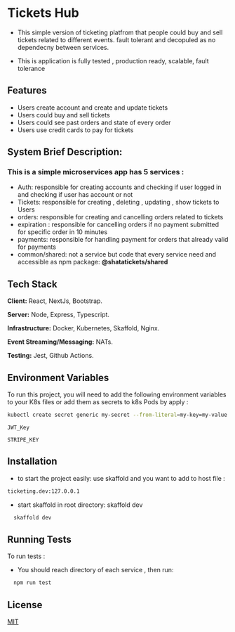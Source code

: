 # Tickets Hub

- This simple version of ticketing platfrom that people could buy and sell tickets related to different events.
  fault tolerant and decopuled as no dependecny between services.

- This is application is fully tested , production ready, scalable, fault tolerance

## Features

- Users create account and create and update tickets
- Users could buy and sell tickets
- Users could see past orders and state of every order
- Users use credit cards to pay for tickets

## System Brief Description:

### This is a simple microservices app has 5 services :

- Auth: responsible for creating accounts and checking if user logged in and checking if user has account or not
- Tickets: responsible for creating , deleting , updating , show tickets to Users
- orders: responsible for creating and cancelling orders related to tickets
- expiration : responsible for cancelling orders if no payment submitted for specific order in 10 minutes
- payments: responsible for handling payment for orders that already valid for payments
- common/shared: not a service but code that every service need and accessible as npm package: **@shatatickets/shared**

## Tech Stack

**Client:** React, NextJs, Bootstrap.

**Server:** Node, Express, Typescript.

**Infrastructure:** Docker, Kubernetes, Skaffold, Nginx.

**Event Streaming/Messaging:** NATs.

**Testing:** Jest, Github Actions.

## Environment Variables

To run this project, you will need to add the following environment variables to your K8s files or add them as secrets to k8s Pods by apply :

```bash
kubectl create secret generic my-secret --from-literal=my-key=my-value
```

`JWT_Key`

`STRIPE_KEY`

## Installation

- to start the project easily: use skaffold and you want to add to host file :

```bash
ticketing.dev:127.0.0.1
```

- start skaffold in root directory: skaffold dev

```bash
  skaffold dev
```

## Running Tests

To run tests :

- You should reach directory of each service , then run:

```bash
  npm run test
```

## License

[MIT](https://choosealicense.com/licenses/mit/)
